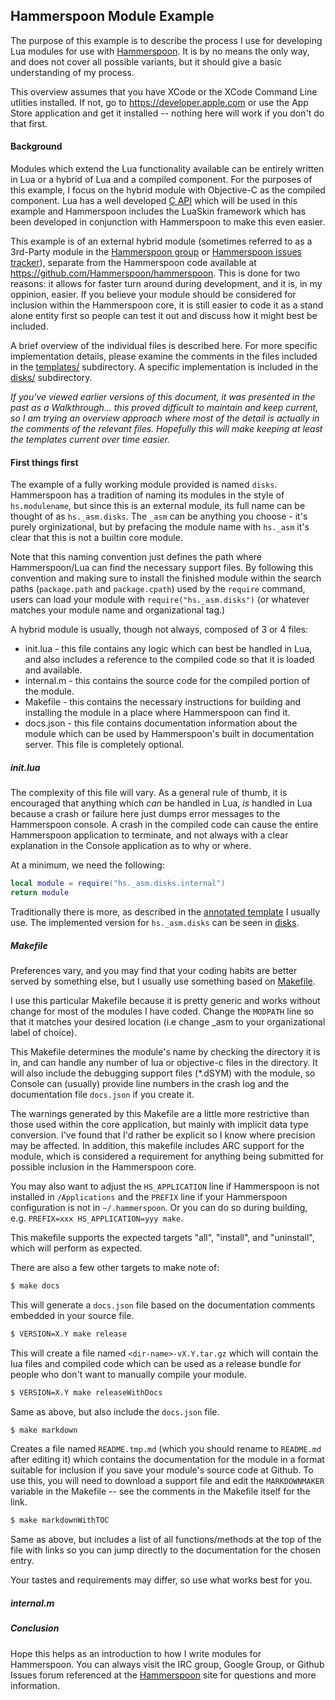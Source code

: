 Hammerspoon Module Example
--------------------------

The purpose of this example is to describe the process I use for developing Lua modules for use with [Hammerspoon](http://www.hammerspoon.org).  It is by no means the only way, and does not cover all possible variants, but it should give a basic understanding of my process.

This overview assumes that you have XCode or the XCode Command Line utlities installed.  If not, go to https://developer.apple.com or use the App Store application and get it installed -- nothing here will work if you don't do that first.

#### Background
Modules which extend the Lua functionality available can be entirely written in Lua or a hybrid of Lua and a compiled component. For the purposes of this example, I focus on the hybrid module with Objective-C as the compiled component.  Lua has a well developed [C API](http://www.lua.org/manual/5.3/manual.html#4) which will be used in this example and Hammerspoon includes the LuaSkin framework which has been developed in conjunction with Hammerspoon to make this even easier.

This example is of an external hybrid module (sometimes referred to as a 3rd-Party module in the [Hammerspoon group](https://groups.google.com/forum/#!forum/hammerspoon) or [Hammerspoon issues tracker](https://github.com/Hammerspoon/hammerspoon/issues)), separate from the Hammerspoon code available at https://github.com/Hammerspoon/hammerspoon.  This is done for two reasons:  it allows for faster turn around during development, and it is, in my oppinion, easier.  If you believe your module should be considered for inclusion within the Hammerspoon core, it is still easier to code it as a stand alone entity first so people can test it out and discuss how it might best be included.

A brief overview of the individual files is described here.  For more specific implementation details, please examine the comments in the files included in the [templates/](templates) subdirectory.  A specific implementation is included in the [disks/](disks) subdirectory.

*If you've viewed earlier versions of this document, it was presented in the past as a Walkthrough... this proved difficult to maintain and keep current, so I am trying an overview approach where most of the detail is actually in the comments of the relevant files.  Hopefully this will make keeping at least the templates current over time easier.*

#### First things first

The example of a fully working module provided is named `disks`.  Hammerspoon has a tradition of naming its modules in the style of `hs.modulename`, but since this is an external module, its full name can be thought of as `hs._asm.disks`.  The `_asm` can be anything you choose - it's purely orginizational, but by prefacing the module name with `hs._asm` it's clear that this is not a builtin core module.

Note that this naming convention just defines the path where Hammerspoon/Lua can find the necessary support files.  By following this convention and making sure to install the finished module within the search paths (`package.path` and `package.cpath`) used by the `require` command, users can load your module with `require("hs._asm.disks")` (or whatever matches your module name and organizational tag.)

A hybrid module is usually, though not always, composed of 3 or 4 files:
* init.lua - this file contains any logic which can best be handled in Lua, and also includes a reference to the compiled code so that it is loaded and available.
* internal.m - this contains the source code for the compiled portion of the module.
* Makefile - this contains the necessary instructions for building and installing the module in a place where Hammerspoon can find it.
* docs.json - this file contains documentation information about the module which can be used by Hammerspoon's built in documentation server.  This file is completely optional.


##### init.lua
The complexity of this file will vary.  As a general rule of thumb, it is encouraged that anything which *can* be handled in Lua, *is* handled in Lua because a crash or failure here just dumps error messages to the Hammerspoon console.  A crash in the compiled code can cause the entire Hammerspoon application to terminate, and not always with a clear explanation in the Console application as to why or where.

At a minimum, we need the following:
~~~lua
local module = require("hs._asm.disks.internal")
return module
~~~

Traditionally there is more, as described in the [annotated template](templates/init.lua) I usually use.  The implemented version for `hs._asm.disks` can be seen in [disks](disks/init.lua).

##### Makefile

Preferences vary, and you may find that your coding habits are better served by something else, but I usually use something based on [Makefile](template/Makefile).


I use this particular Makefile because it is pretty generic and works without change for most of the modules I have coded.  Change the `MODPATH` line so that it matches your desired location (i.e change _asm to your organizational label of choice).

This Makefile determines the module's name by checking the directory it is in, and can handle any number of lua or objective-c files in the directory.  It will also include the debugging support files (*.dSYM) with the module, so Console can (usually) provide line numbers in the crash log and the documentation file `docs.json` if you create it.

The warnings generated by this Makefile are a little more restrictive than those used within the core application, but mainly with implicit data type conversion.  I've found that I'd rather be explicit so I know where precision may be affected.  In addition, this makefile includes ARC support for the module, which is considered a requirement for anything being submitted for possible inclusion in the Hammerspoon core.

You may also want to adjust the `HS_APPLICATION` line if Hammerspoon is not installed in `/Applications` and the `PREFIX` line if your Hammerspoon configuration is not in `~/.hammerspoon`.  Or you can do so during building, e.g. `PREFIX=xxx HS_APPLICATION=yyy make`.

This makefile supports the expected targets "all", "install", and "uninstall", which will perform as expected.

There are also a few other targets to make note of:

~~~sh
$ make docs
~~~
This will generate a `docs.json` file based on the documentation comments embedded in your source file.

~~~sh
$ VERSION=X.Y make release
~~~
This will create a file named `<dir-name>-vX.Y.tar.gz` which will contain the lua files and compiled code which can be used as a release bundle for people who don't want to manually compile your module.

~~~sh
$ VERSION=X.Y make releaseWithDocs
~~~
Same as above, but also include the `docs.json` file.

~~~sh
$ make markdown
~~~
Creates a file named `README.tmp.md` (which you should rename to `README.md` after editing it) which contains the documentation for the module in a format suitable for inclusion if you save your module's source code at Github.  To use this, you will need to download a support file and edit the `MARKDOWNMAKER` variable in the Makefile -- see the comments in the Makefile itself for the link.

~~~sh
$ make markdownWithTOC
~~~
Same as above, but includes a list of all functions/methods at the top of the file with links so you can jump directly to the documentation for the chosen entry.

Your tastes and requirements may differ, so use what works best for you.

##### internal.m

##### Conclusion

Hope this helps as an introduction to how I write modules for Hammerspoon.  You can always visit the IRC group, Google Group, or Github Issues forum referenced at the [Hammerspoon](http://www.hammerspoon.org) site for questions and more information.
